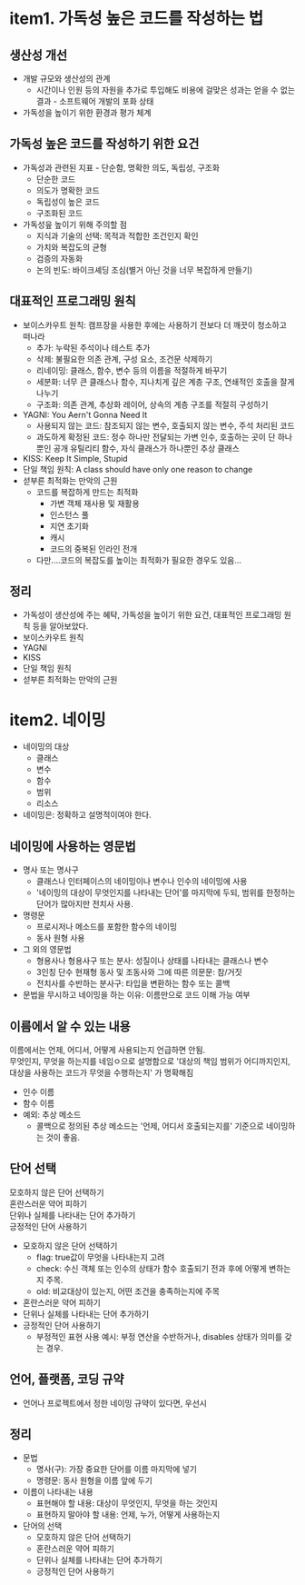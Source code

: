 # item1. 가독성 높은 코드를 작성하는 법
## 생산성 개선
- 개발 규모와 생산성의 관계
  - 시간이나 인원 등의 자원을 추가로 투입해도 비용에 걸맞은 성과는 얻을 수 없는 결과 - 소프트웨어 개발의 포화 상태
- 가독성을 높이기 위한 환경과 평가 체계
## 가독성 높은 코드를 작성하기 위한 요건
- 가독성과 관련된 지표 - 단순함, 명확한 의도, 독립성, 구조화
  - 단순한 코드
  - 의도가 명확한 코드
  - 독립성이 높은 코드
  - 구조화된 코드
- 가독성읖 높이기 위해 주의할 점
  - 지식과 기술의 선택: 목적과 적합한 조건인지 확인
  - 가치와 복잡도의 균형
  - 검증의 자동화
  - 논의 빈도: 바이크셰딩 조심(별거 아닌 것을 너무 복잡하게 만들기)
## 대표적인 프로그래밍 원칙
- 보이스카우트 원칙: 캠프장을 사용한 후에는 사용하기 전보다 더 깨끗이 청소하고 떠나라
  - 추가: 누락된 주석이나 테스트 추가
  - 삭제: 불필요한 의존 관계, 구성 요소, 조건문 삭제하기
  - 리네이밍: 클래스, 함수, 변수 등의 이름을 적절하게 바꾸기
  - 세분화: 너무 큰 클래스나 함수, 지나치게 깊은 계층 구조, 연쇄적인 호출을 잘게 나누기
  - 구조화: 의존 관계, 추상화 레이어, 상속의 계층 구조를 적절히 구성하기
- YAGNI: You Aern't Gonna Need It
  - 사용되지 않는 코드: 참조되지 않는 변수, 호출되지 않는 변수, 주석 처리된 코드
  - 과도하게 확정된 코드: 정수 하나만 전달되는 가변 인수, 호출하는 곳이 단 하나 뿐인 공개 유틸리티 함수, 자식 클래스가 하나뿐인 추상 클래스
- KISS: Keep It Simple, Stupid
- 단일 책임 원칙: A class should have only one reason to change
- 섣부른 최적화는 만악의 근원
  - 코드를 복잡하게 만드는 최적화
    - 가변 객체 재사용 및 재활용
    - 인스턴스 풀
    - 지연 초기화
    - 캐시
    - 코드의 중복된 인라인 전개
  - 다만....코드의 복잡도를 높이는 최적화가 필요한 경우도 있음...
## 정리
- 가독성이 생산성에 주는 혜탹, 가독성을 높이기 위한 요건, 대표적인 프로그래밍 원칙 등을 알아보았다.
- 보이스카우트 원칙
- YAGNI
- KISS
- 단일 책임 원칙
- 섣부른 최적화는 만악의 근원

# item2. 네이밍
- 네이밍의 대상
  - 클래스
  - 변수
  - 함수
  - 범위
  - 리소스
- 네이밍은: 정확하고 설명적이여야 한다.
## 네이밍에 사용하는 영문법
- 명사 또는 명사구
  - 클래스나 인터페이스의 네이밍이나 변수나 인수의 네이밍에 사용
  - '네이밍의 대상이 무엇인지를 나타내는 단어'를 마지막에 두되, 범위를 한정하는 단어가 많아지만 전치사 사용.
- 명령문
  - 프로시저나 메소드를 포함한 함수의 네이밍
  - 동사 원형 사용
- 그 외의 영문법
  - 형용사나 형용사구 또는 분사: 성질이나 상태를 나타내는 클래스나 변수
  - 3인칭 단수 현재형 동사 및 조동사와 그에 따른 의문문: 참/거짓
  - 전치사를 수반하는 분사구: 타입을 변환하는 함수 또는 콜백
- 문법을 무시하고 네이밍을 하는 이유: 이름만으로 코드 이해 가능 여부
## 이름에서 알 수 있는 내용
이름에서는 언제, 어디서, 어떻게 사용되는지 언급하면 안됨.  
무엇인지, 무엇을 하는지를 네임ㅇ으로 설명함으로 '대상의 책임 범위가 어디까지인지, 대상을 사용하는 코드가 무엇을 수행하는지' 가 명확해짐
- 인수 이름
- 함수 이름
- 예외: 추상 메소드
  - 콜백으로 정의된 추상 메소드는 '언제, 어디서 호출되는지를' 기준으로 네이밍하는 것이 좋음.
## 단어 선택
모호하지 않은 단어 선택하기  
혼란스러운 약어 피하기  
단위나 실체를 나타내는 단어 추가하기  
긍정적인 단어 사용하기
- 모호하지 않은 단어 선택하기
  - flag: true값이 무엇을 나타내는지 고려
  - check: 수신 객체 또는 인수의 상태가 함수 호출되기 전과 후에 어떻게 변하는지 주목.
  - old: 비교대상이 있는지, 어떤 조건을 충족하는지에 주목
- 혼란스러운 약어 피하기
- 단위나 실체를 나타내는 단어 추가하기
- 긍정적인 단어 사용하기
  - 부정적인 표현 사용 예시: 부정 연산을 수반하거나, disables 상태가 의미를 갖는 경우.
## 언어, 플랫폼, 코딩 규약
- 언어나 프로젝트에서 정한 네이밍 규약이 있다면, 우선시
## 정리
- 문법
  - 명사(구): 가장 중요한 단어를 이름 마지막에 넣기
  - 명령문: 동사 원형을 이름 앞에 두기
- 이름이 나타내는 내용
  - 표현해야 할 내용: 대상이 무엇인지, 무엇을 하는 것인지
  - 표현하지 말아야 할 내용: 언제, 누가, 어떻게 사용하는지
- 단어의 선택
  - 모호하지 않은 단어 선택하기
  - 혼란스러운 약어 피하기
  - 단위나 실체를 나타내는 단어 추가하기
  - 긍정적인 단어 사용하기

